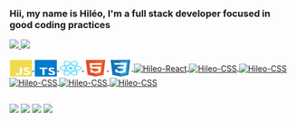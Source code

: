 ### Hii, my name is Hiléo, I'm a full stack developer focused in good coding practices

<div>
  <a href="https://github.com/hileomsi">
  <img height="180em" src="https://github-readme-stats.vercel.app/api?username=hileomsi&show_icons=true&theme=dracula&include_all_commits=true&count_private=true"/>
  <img height="180em" src="https://github-readme-stats.vercel.app/api/top-langs/?username=hileomsi&layout=compact&langs_count=7&theme=dracula"/>
</div>

<div style="display: inline_block"><br>
  <img align="center" alt="Hileo-Js" height="30" width="40" src="https://raw.githubusercontent.com/devicons/devicon/master/icons/javascript/javascript-plain.svg">
  <img align="center" alt="Hileo-Ts" height="30" width="40" src="https://raw.githubusercontent.com/devicons/devicon/master/icons/typescript/typescript-plain.svg">
  <img align="center" alt="Hileo-React" height="30" width="40" src="https://raw.githubusercontent.com/devicons/devicon/master/icons/react/react-original.svg">
    <img align="center" alt="Hileo-HTML" height="30" width="40" src="https://raw.githubusercontent.com/devicons/devicon/master/icons/html5/html5-original.svg">
  <img align="center" alt="Hileo-CSS" height="30" width="40" src="https://raw.githubusercontent.com/devicons/devicon/master/icons/css3/css3-original.svg">
 <img align="center" alt="Hileo-React" height="30" width="40"  src="https://cdn.jsdelivr.net/gh/devicons/devicon/icons/flutter/flutter-original.svg" />
<img align="center" alt="Hileo-CSS" height="30" width="40" src="https://cdn.jsdelivr.net/gh/devicons/devicon/icons/nodejs/nodejs-original.svg" />
<img align="center" alt="Hileo-CSS" height="30" width="40"  src="https://cdn.jsdelivr.net/gh/devicons/devicon/icons/feathersjs/feathersjs-original.svg" />
<img align="center" alt="Hileo-CSS" height="30" width="40" src="https://cdn.jsdelivr.net/gh/devicons/devicon/icons/nestjs/nestjs-plain.svg" />
<img align="center" alt="Hileo-CSS" height="30" width="40"  src="https://cdn.jsdelivr.net/gh/devicons/devicon/icons/docker/docker-original.svg" />
<img align="center" alt="Hileo-CSS" height="30" width="40" src="https://cdn.jsdelivr.net/gh/devicons/devicon/icons/amazonwebservices/amazonwebservices-original.svg" />
</div>
  
  ##
 
<div> 
  <a href = "mailto:hileomsi@gmail.com"><img src="https://img.shields.io/badge/-Gmail-%23333?style=for-the-badge&logo=gmail&logoColor=white" target="_blank"></a>
  <a href="https://www.linkedin.com/in/hileo-andersson" target="_blank"><img src="https://img.shields.io/badge/-LinkedIn-%230077B5?style=for-the-badge&logo=linkedin&logoColor=white" target="_blank"></a> 
    <a href="https://hileomsi.medium.com" target="_blank"><img src="https://img.shields.io/badge/Medium-12100E?style=for-the-badge&logo=medium&logoColor=white`" target="_blank"></a>
  <a href="https://instagram.com/hileo.andersson" target="_blank"><img src="https://img.shields.io/badge/-Instagram-%23E4405F?style=for-the-badge&logo=instagram&logoColor=white" target="_blank"></a>
</div>
